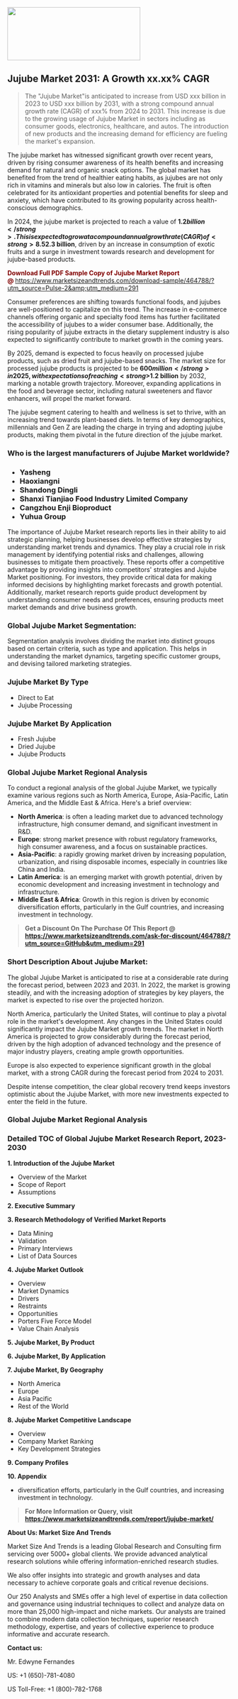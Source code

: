 <img src="https://100x100musica.es/wp-content/uploads/2024/12/Verified-Market-Reports-4-300x120.jpg" alt="" width="300" height="120" class="alignnone size-medium wp-image-100382" /><h2>Jujube Market 2031: A&nbsp;Growth&nbsp;xx.xx% CAGR</h2><blockquote id="" class="">The "Jujube Market"is anticipated to increase from USD xxx billion in 2023 to USD xxx billion by 2031, with a strong compound annual growth rate (CAGR) of xxx% from 2024 to 2031. This increase is due to the growing usage of Jujube Market in sectors including as consumer goods, electronics, healthcare, and autos. The introduction of new products and the increasing demand for efficiency are fueling the market's expansion.</blockquote><p><p>The jujube market has witnessed significant growth over recent years, driven by rising consumer awareness of its health benefits and increasing demand for natural and organic snack options. The global market has benefited from the trend of healthier eating habits, as jujubes are not only rich in vitamins and minerals but also low in calories. The fruit is often celebrated for its antioxidant properties and potential benefits for sleep and anxiety, which have contributed to its growing popularity across health-conscious demographics.</p><p>In 2024, the jujube market is projected to reach a value of <strong>$1.2 billion</strong>. This is expected to grow at a compound annual growth rate (CAGR) of <strong>8.5%</strong> over the following eight years. By 2032, the market is anticipated to reach approximately <strong>$2.3 billion</strong>, driven by an increase in consumption of exotic fruits and a surge in investment towards research and development for jujube-based products.</p><p><strong><span style="color: #800000;">Download Full PDF Sample Copy of Jujube Market Report @</span>&nbsp;</strong><a href="https://www.marketsizeandtrends.com/download-sample/464788/?utm_source=Pulse-2&amp;utm_medium=291">https://www.marketsizeandtrends.com/download-sample/464788/?utm_source=Pulse-2&amp;utm_medium=291</a></p><p>Consumer preferences are shifting towards functional foods, and jujubes are well-positioned to capitalize on this trend. The increase in e-commerce channels offering organic and specialty food items has further facilitated the accessibility of jujubes to a wider consumer base. Additionally, the rising popularity of jujube extracts in the dietary supplement industry is also expected to significantly contribute to market growth in the coming years.</p><p>By 2025, demand is expected to focus heavily on processed jujube products, such as dried fruit and jujube-based snacks. The market size for processed jujube products is projected to be <strong>$600 million</strong> in 2025, with expectations of reaching <strong>$1.2 billion</strong> by 2032, marking a notable growth trajectory. Moreover, expanding applications in the food and beverage sector, including natural sweeteners and flavor enhancers, will propel the market forward.</p><p>The jujube segment catering to health and wellness is set to thrive, with an increasing trend towards plant-based diets. In terms of key demographics, millennials and Gen Z are leading the charge in trying and adopting jujube products, making them pivotal in the future direction of the jujube market.</p></p><h3 id="" class="">Who is the largest manufacturers of&nbsp;Jujube Market worldwide?</h3><h3 class=""><p><ul><li>Yasheng </li><li> Haoxiangni </li><li> Shandong Dingli </li><li> Shanxi Tianjiao Food Industry Limited Company </li><li> Cangzhou Enji Bioproduct </li><li> Yuhua Group</li></ul></p></h3><p id="ember58" class="ember-view reader-text-block__paragraph">The importance of&nbsp;Jujube Market research reports lies in their ability to aid strategic planning, helping businesses develop effective strategies by understanding market trends and dynamics. They play a crucial role in risk management by identifying potential risks and challenges, allowing businesses to mitigate them proactively. These reports offer a competitive advantage by providing insights into competitors' strategies and Jujube Market positioning. For investors, they provide critical data for making informed decisions by highlighting market forecasts and growth potential. Additionally, market research reports guide product development by understanding consumer needs and preferences, ensuring products meet market demands and drive business growth.</p><h3 id="" class="">Global&nbsp;Jujube Market Segmentation:</h3><p id="" class="">Segmentation analysis involves dividing the market into distinct groups based on certain criteria, such as type and application. This helps in understanding the market dynamics, targeting specific customer groups, and devising tailored marketing strategies.</p><h3 id="" class="">Jujube Market&nbsp;By Type</h3><p><p><ul><li>Direct to Eat</li><li> Jujube Processing</p></li></ul></p></p><h3 id="" class="">Jujube Market&nbsp;By Application</h3><p class=""><p><ul><li>Fresh Jujube</li><li> Dried Jujube</li><li> Jujube Products</li></ul></p></p><h3 id="" class="">Global Jujube Market Regional Analysis</h3><p id="" class="">To conduct a regional analysis of the global Jujube Market, we typically examine various regions such as North America, Europe, Asia-Pacific, Latin America, and the Middle East &amp; Africa. Here's a brief overview:</p><ul><li><strong>North America</strong>: is often a leading market due to advanced technology infrastructure, high consumer demand, and significant investment in R&amp;D.</li><li><strong>Europe</strong>: strong market presence with robust regulatory frameworks, high consumer awareness, and a focus on sustainable practices.</li><li><strong>Asia-Pacific</strong>: a rapidly growing market driven by increasing population, urbanization, and rising disposable incomes, especially in countries like China and India.</li><li><strong>Latin America</strong>: is an emerging market with growth potential, driven by economic development and increasing investment in technology and infrastructure.</li><li><strong>Middle East &amp; Africa</strong>: Growth in this region is driven by economic diversification efforts, particularly in the Gulf countries, and increasing investment in technology.</li></ul><blockquote id="" class=""><strong>Get a Discount On The Purchase Of This Report @ <a href="https://www.marketsizeandtrends.com/download-sample/464788/?utm_source=GitHub&utm_medium=291" target="_blank">https://www.marketsizeandtrends.com/ask-for-discount/464788/?utm_source=GitHub&utm_medium=291</a></strong></blockquote><h3>Short Description About Jujube Market:</h3><p id="ember58" class="ember-view reader-text-block__paragraph">The global&nbsp;Jujube Market&nbsp;is anticipated to rise at a considerable rate during the forecast period, between 2023 and 2031. In 2022, the market is growing steadily, and with the increasing adoption of strategies by key players, the market is expected to rise over the projected horizon.</p><p id="ember59" class="ember-view reader-text-block__paragraph">North America, particularly the United States, will continue to play a pivotal role in the market's development. Any changes in the United States could significantly impact the&nbsp;Jujube Market&nbsp;growth trends. The market in North America is projected to grow considerably during the forecast period, driven by the high adoption of advanced technology and the presence of major industry players, creating ample growth opportunities.</p><p id="ember60" class="ember-view reader-text-block__paragraph">Europe is also expected to experience significant growth in the global market, with a strong CAGR during the forecast period from 2024 to 2031.</p><p id="ember61" class="ember-view reader-text-block__paragraph">Despite intense competition, the clear global recovery trend keeps investors optimistic about the&nbsp;Jujube Market, with more new investments expected to enter the field in the future.</p><h3 id="" class="">Global Jujube Market Regional Analysis</h3><h3 id="" class="">Detailed TOC of Global Jujube Market Research Report, 2023-2030</h3><p id="" class=""><strong>1. Introduction of the Jujube Market</strong></p><ul><li>Overview of the Market</li><li>Scope of Report</li><li>Assumptions</li></ul><p id="" class=""><strong>2. Executive Summary</strong></p><p id="" class=""><strong>3. Research Methodology of Verified Market Reports</strong></p><ul><li>Data Mining</li><li>Validation</li><li>Primary Interviews</li><li>List of Data Sources</li></ul><p id="" class=""><strong>4. Jujube Market Outlook</strong></p><ul><li>Overview</li><li>Market Dynamics</li><li>Drivers</li><li>Restraints</li><li>Opportunities</li><li>Porters Five Force Model</li><li>Value Chain Analysis</li></ul><p id="" class=""><strong>5. Jujube Market, By Product</strong></p><p id="" class=""><strong>6. Jujube Market, By Application</strong></p><p id="" class=""><strong>7. Jujube Market, By Geography</strong></p><ul><li>North America</li><li>Europe</li><li>Asia Pacific</li><li>Rest of the World</li></ul><p id="" class=""><strong>8. Jujube Market Competitive Landscape</strong></p><ul><li>Overview</li><li>Company Market Ranking</li><li>Key Development Strategies</li></ul><p id="" class=""><strong>9. Company Profiles</strong></p><p id="" class=""><strong>10. Appendix</strong></p><ul><li>diversification efforts, particularly in the Gulf countries, and increasing investment in technology.</li></ul><blockquote id="" class=""><strong>For More Information or Query, visit <strong><strong><a href="https://www.marketsizeandtrends.com/report/jujube-market/" target="_blank">https://www.marketsizeandtrends.com/report/jujube-market/</a></strong></strong></strong></blockquote><p id="" class=""><strong>About Us: Market Size And Trends</strong></p><p id="" class="">Market Size And Trends is a leading Global Research and Consulting firm servicing over 5000+ global clients. We provide advanced analytical research solutions while offering information-enriched research studies.</p><p id="" class="">We also offer insights into strategic and growth analyses and data necessary to achieve corporate goals and critical revenue decisions.</p><p id="" class="">Our 250 Analysts and SMEs offer a high level of expertise in data collection and governance using industrial techniques to collect and analyze data on more than 25,000 high-impact and niche markets. Our analysts are trained to combine modern data collection techniques, superior research methodology, expertise, and years of collective experience to produce informative and accurate research.</p><p id="" class=""><strong>Contact us:</strong></p><p id="" class="">Mr. Edwyne Fernandes</p><p id="" class="">US: +1 (650)-781-4080</p><p id="" class="">US Toll-Free: +1 (800)-782-1768</p>
